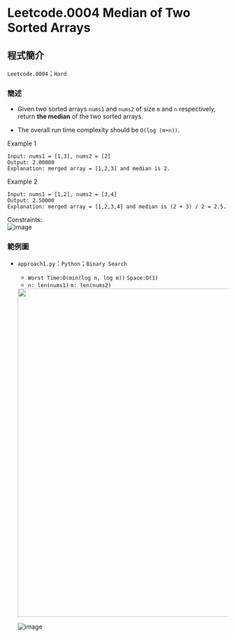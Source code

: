 # Leetcode.0004 Median of Two Sorted Arrays
## 程式簡介
`Leetcode.0004`；`Hard`
### 簡述
* Given two sorted arrays `nums1` and `nums2` of size `m` and `n` respectively, return **the median** of the two sorted arrays.

* The overall run time complexity should be `O(log (m+n))`.


Example 1
```
Input: nums1 = [1,3], nums2 = [2]
Output: 2.00000
Explanation: merged array = [1,2,3] and median is 2.
```
Example 2
```
Input: nums1 = [1,2], nums2 = [3,4]
Output: 2.50000
Explanation: merged array = [1,2,3,4] and median is (2 + 3) / 2 = 2.5.
```

Constraints:  
![image](https://user-images.githubusercontent.com/93152909/158287422-11f29871-e069-4a9c-85d0-3a283bbbcb53.png)

### 範例圖
* `approach1.py`：`Python`；`Binary Search`
  *  `Worst Time:O(min(log n, log m))` `Space:O(1)`
  *  `n: len(nums1)` `m: len(nums2)`

  <img src="https://user-images.githubusercontent.com/93152909/158291419-6e84c717-f638-4b30-8271-ecb0a5bcfe89.png" width="750px">
  
  ![image](https://user-images.githubusercontent.com/93152909/158287945-9cc42d36-02c5-4b06-856f-82efef38be88.png)



